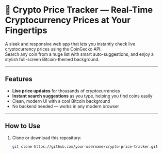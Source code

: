 # 🚀 Crypto Price Tracker — Real-Time Cryptocurrency Prices at Your Fingertips

A sleek and responsive web app that lets you instantly check live cryptocurrency prices using the CoinGecko API.  
Search any coin from a huge list with smart auto-suggestions, and enjoy a stylish full-screen Bitcoin-themed background.

---

## Features

- **Live price updates** for thousands of cryptocurrencies  
- **Instant search suggestions** as you type, helping you find coins easily  
- Clean, modern UI with a cool Bitcoin background  
- No backend needed — works in any modern browser  

---

## How to Use

1. Clone or download this repository:  
   ```bash
   git clone https://github.com/your-username/crypto-price-tracker.git
